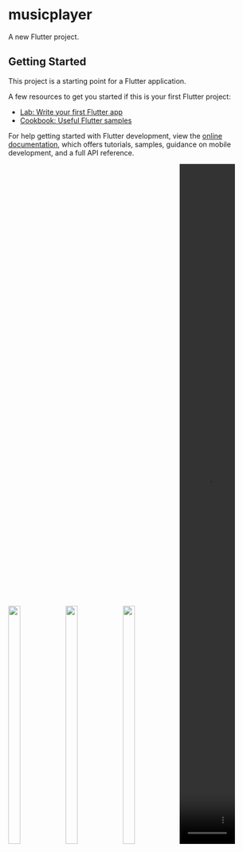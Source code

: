# musicplayer

A new Flutter project.

## Getting Started

This project is a starting point for a Flutter application.

A few resources to get you started if this is your first Flutter project:

- [Lab: Write your first Flutter app](https://docs.flutter.dev/get-started/codelab)
- [Cookbook: Useful Flutter samples](https://docs.flutter.dev/cookbook)

For help getting started with Flutter development, view the
[online documentation](https://docs.flutter.dev/), which offers tutorials,
samples, guidance on mobile development, and a full API reference.

<p>
<img src="https://user-images.githubusercontent.com/114207841/227844561-39b5897e-b0dc-43c0-a19f-e72cb6b4d29d.jpg" width=22% height=35%>
<img src="https://user-images.githubusercontent.com/114207841/227844058-f16ff11c-dcd4-429c-98d3-6d393f179dc1.jpg" width=22% height=35%>
<img src="https://user-images.githubusercontent.com/114207841/227844079-79643563-86c6-4b8f-8db4-80bb73d4e9d3.jpg" width=22% height=35%>

<video width=22% height=35% controls autoplay muted loop>
<source src="https://user-images.githubusercontent.com/114207841/227844669-abadc78d-2e47-4b14-938f-6cd820adddce.mp4" type="video/mp4">
 Your browser does not support the video tag.
</video>

</p>
